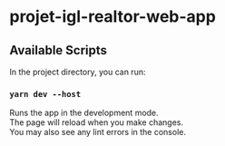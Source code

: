 # projet-igl-realtor-web-app

## Available Scripts

In the project directory, you can run:

### `yarn dev --host`

Runs the app in the development mode.\
The page will reload when you make changes.\
You may also see any lint errors in the console.
